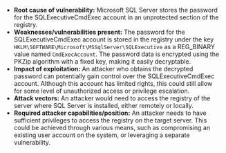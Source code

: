 - **Root cause of vulnerability:** Microsoft SQL Server stores the password for the SQLExecutiveCmdExec account in an unprotected section of the registry.
- **Weaknesses/vulnerabilities present:** The password for the SQLExecutiveCmdExec account is stored in the registry under the key `HKLM\SOFTWARE\Microsoft\MSSqlServer\SQLExecutive` as a REG_BINARY value named `CmdExecAccount`. The password data is encrypted using the PKZip algorithm with a fixed key, making it easily decryptable.
- **Impact of exploitation:**  An attacker who obtains the decrypted password can potentially gain control over the SQLExecutiveCmdExec account. Although this account has limited rights, this could still allow for some level of unauthorized access or privilege escalation.
- **Attack vectors:**  An attacker would need to access the registry of the server where SQL Server is installed, either remotely or locally.
- **Required attacker capabilities/position:** An attacker needs to have sufficient privileges to access the registry on the target server. This could be achieved through various means, such as compromising an existing user account on the system, or leveraging a separate vulnerability.